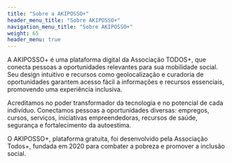 ```yaml
---
title: "Sobre a AKIPOSSO+"
header_menu_title: "Sobre AKIPOSSO+"
navigation_menu_title: "Sobre AKIPOSSO+"
weight: 65
header_menu: true
---
```


A AKIPOSSO+ é uma plataforma digital da Associação TODOS+, que conecta pessoas a oportunidades relevantes para sua mobilidade social. Seu design intuitivo e recursos como geolocalização e curadoria de oportunidades garantem acesso fácil a informações e recursos essenciais, promovendo uma experiência inclusiva.

Acreditamos no poder transformador da tecnologia e no potencial de cada indivíduo. Conectamos pessoas a oportunidades diversas: empregos, cursos, serviços, iniciativas empreendedoras, recursos de saúde, segurança e fortalecimento da autoestima.

O AKIPOSSO+, plataforma gratuita, foi desenvolvido pela Associação Todos+, fundada em 2020 para combater a pobreza e promover a inclusão social.